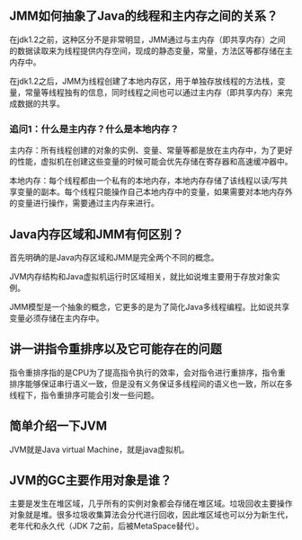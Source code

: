 ## JMM如何抽象了Java的线程和主内存之间的关系？

在jdk1.2之前，这种区分不是非常明显，JMM通过与主内存（即共享内存）之间的数据读取来为线程提供内存空间，现成的静态变量，常量，方法区等都存储在主内存中。

在jdk1.2之后，JMM为线程创建了本地内存区，用于单独存放线程的方法栈，变量，常量等线程独有的信息，同时线程之间也可以通过主内存（即共享内存）来完成数据的共享。



### 追问1：什么是主内存？什么是本地内存？

主内存：所有线程创建的对象的实例、变量、常量等都是放在主内存中，为了更好的性能，虚拟机在创建这些变量的时候可能会优先存储在寄存器和高速缓冲器中。

本地内存：每个线程都由一个私有的本地内存，本地内存存储了该线程以读/写共享变量的副本。每个线程只能操作自己本地内存中的变量，如果需要对本地内存外的变量进行操作，需要通过主内存来进行。



## Java内存区域和JMM有何区别？

首先明确的是Java内存区域和JMM是完全两个不同的概念。

JVM内存结构和Java虚拟机运行时区域相关，就比如说堆主要用于存放对象实例。

JMM模型是一个抽象的概念，它更多的是为了简化Java多线程编程。比如说共享变量必须存储在主内存中。



## 讲一讲指令重排序以及它可能存在的问题

指令重排序指的是CPU为了提高指令执行的效率，会对指令进行重排序，指令重排序能够保证串行语义一致，但是没有义务保证多线程间的语义也一致，所以在多线程下，指令重排序可能会引发一些问题。



## 简单介绍一下JVM

JVM就是Java virtual Machine，就是java虚拟机。





## JVM的GC主要作用对象是谁？

主要是发生在堆区域，几乎所有的实例对象都会存储在堆区域。垃圾回收主要操作对象就是堆。很多垃圾收集算法会分代进行回收，因此堆区域也可以分为新生代，老年代和永久代（JDK 7之前，后被MetaSpace替代）。

